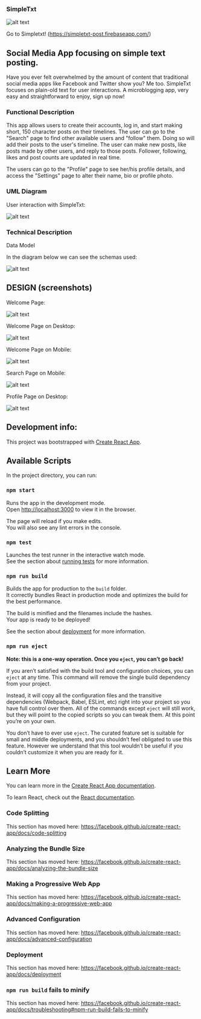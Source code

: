 ### SimpleTxt

![alt text](http://ivandax.com/images/simpletxt/logo.JPG)

Go to Simpletxt! (https://simpletxt-post.firebaseapp.com/)

## Social Media App focusing on simple text posting.

Have you ever felt overwhelmed by the amount of content that traditional social media apps like Facebook and Twitter show you? Me too. SimpleTxt focuses on plain-old text for user interactions. A microblogging app, very easy and straightforward to enjoy, sign up now!

### Functional Description

This app allows users to create their accounts, log in, and start making short, 150 character posts on their timelines. The user can go to the "Search" page to find other available users and "follow" them. Doing so will add their posts to the user's timeline. The user can make new posts, like posts made by other users, and reply to those posts. Follower, following, likes and post counts are updated in real time.

The users can go to the "Profile" page to see her/his profile details, and access the "Settings" page to alter their name, bio or profile photo.

### UML Diagram

User interaction with SimpleTxt:

![alt text](http://ivandax.com/images/simpletxt/functional.JPG)

### Technical Description

Data Model

In the diagram below we can see the schemas used:

![alt text](http://ivandax.com/images/simpletxt/dataModel.JPG)

## DESIGN (screenshots)

Welcome Page:

![alt text](http://ivandax.com/images/simpletxt/welcome1.JPG)

Welcome Page on Desktop:

![alt text](http://ivandax.com/images/simpletxt/homeDesktop.JPG)

Welcome Page on Mobile:

![alt text](http://ivandax.com/images/simpletxt/HomeMobile.JPG)

Search Page on Mobile:

![alt text](http://ivandax.com/images/simpletxt/searchMobile.JPG)

Profile Page on Desktop:

![alt text](http://ivandax.com/images/simpletxt/ProfileDesktop.JPG)

## Development info:

This project was bootstrapped with [Create React App](https://github.com/facebook/create-react-app).

## Available Scripts

In the project directory, you can run:

### `npm start`

Runs the app in the development mode.<br />
Open [http://localhost:3000](http://localhost:3000) to view it in the browser.

The page will reload if you make edits.<br />
You will also see any lint errors in the console.

### `npm test`

Launches the test runner in the interactive watch mode.<br />
See the section about [running tests](https://facebook.github.io/create-react-app/docs/running-tests) for more information.

### `npm run build`

Builds the app for production to the `build` folder.<br />
It correctly bundles React in production mode and optimizes the build for the best performance.

The build is minified and the filenames include the hashes.<br />
Your app is ready to be deployed!

See the section about [deployment](https://facebook.github.io/create-react-app/docs/deployment) for more information.

### `npm run eject`

**Note: this is a one-way operation. Once you `eject`, you can’t go back!**

If you aren’t satisfied with the build tool and configuration choices, you can `eject` at any time. This command will remove the single build dependency from your project.

Instead, it will copy all the configuration files and the transitive dependencies (Webpack, Babel, ESLint, etc) right into your project so you have full control over them. All of the commands except `eject` will still work, but they will point to the copied scripts so you can tweak them. At this point you’re on your own.

You don’t have to ever use `eject`. The curated feature set is suitable for small and middle deployments, and you shouldn’t feel obligated to use this feature. However we understand that this tool wouldn’t be useful if you couldn’t customize it when you are ready for it.

## Learn More

You can learn more in the [Create React App documentation](https://facebook.github.io/create-react-app/docs/getting-started).

To learn React, check out the [React documentation](https://reactjs.org/).

### Code Splitting

This section has moved here: https://facebook.github.io/create-react-app/docs/code-splitting

### Analyzing the Bundle Size

This section has moved here: https://facebook.github.io/create-react-app/docs/analyzing-the-bundle-size

### Making a Progressive Web App

This section has moved here: https://facebook.github.io/create-react-app/docs/making-a-progressive-web-app

### Advanced Configuration

This section has moved here: https://facebook.github.io/create-react-app/docs/advanced-configuration

### Deployment

This section has moved here: https://facebook.github.io/create-react-app/docs/deployment

### `npm run build` fails to minify

This section has moved here: https://facebook.github.io/create-react-app/docs/troubleshooting#npm-run-build-fails-to-minify
